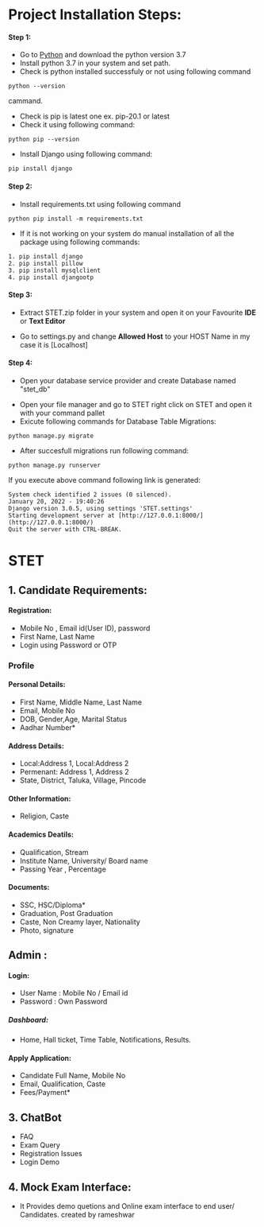 # Project Installation Steps:

#### Step 1:
- Go to [Python](/https://python.org/downloads) and download the python version 3.7
- Install python 3.7 in your system and set path.
- Check is python installed successfuly or not using following command 
```
python --version
``` 
cammand.
- Check is pip is latest one ex. pip-20.1 or latest
- Check it using following command:
```
python pip --version
```
- Install Django using following command:
``` 
pip install django
```

#### Step 2:
- Install requirements.txt using following command 
``` 
python pip install -m requirements.txt
```
- If it is not working on your system do manual installation of all the package using following commands:
``` 
1. pip install django
2. pip install pillow
3. pip install mysqlclient
4. pip install djangootp
```
#### Step 3:
- Extract STET.zip folder in your system and open it on your Favourite __IDE__ or __Text Editor__
* Go to settings.py and change __Allowed Host__ to your HOST Name in my case it is [Localhost]

#### Step 4:
* Open your database service provider and create Database named "stet_db"
- Open your file manager and go to STET right click on STET and open it with your command pallet
- Exicute following commands for Database Table Migrations:
``` 
python manage.py migrate
```
- After succesfull migrations run following command:
```
python manage.py runserver
```
If you execute above command following link is generated:
```
System check identified 2 issues (0 silenced).
January 20, 2022 - 19:40:26
Django version 3.0.5, using settings 'STET.settings'
Starting development server at [http://127.0.0.1:8000/](http://127.0.0.1:8000/)
Quit the server with CTRL-BREAK.
```








# STET

## 1. Candidate Requirements:

#### Registration:
- Mobile No , Email id(User ID), password
- First Name, Last Name 
- Login using Password or OTP

### Profile
#### Personal Details:
- First Name, Middle Name, Last Name
- Email, Mobile No
- DOB, Gender,Age, Marital Status
- Aadhar Number*

#### Address Details:
- Local:Address 1, Local:Address 2
- Permenant: Address 1, Address 2
- State, District, Taluka, Village, Pincode

#### Other Information:
- Religion, Caste

#### Academics Deatils:
- Qualification, Stream
- Institute Name, University/ Board name
- Passing Year , Percentage

#### Documents:
- SSC, HSC/Diploma*
- Graduation, Post Graduation
- Caste, Non Creamy layer, Nationality
- Photo, signature


## Admin :

#### Login:
- User Name : Mobile No / Email id
- Password : Own Password

##### Dashboard:
- Home, Hall ticket, Time Table, Notifications, Results.


#### Apply Application:
- Candidate Full Name, Mobile No
- Email, Qualification, Caste
- Fees/Payment*





## 3. ChatBot

- FAQ
- Exam Query
- Registration Issues
- Login Demo

## 4. Mock Exam Interface:

- It Provides demo quetions and Online exam interface to end user/ Candidates.
  created by rameshwar

